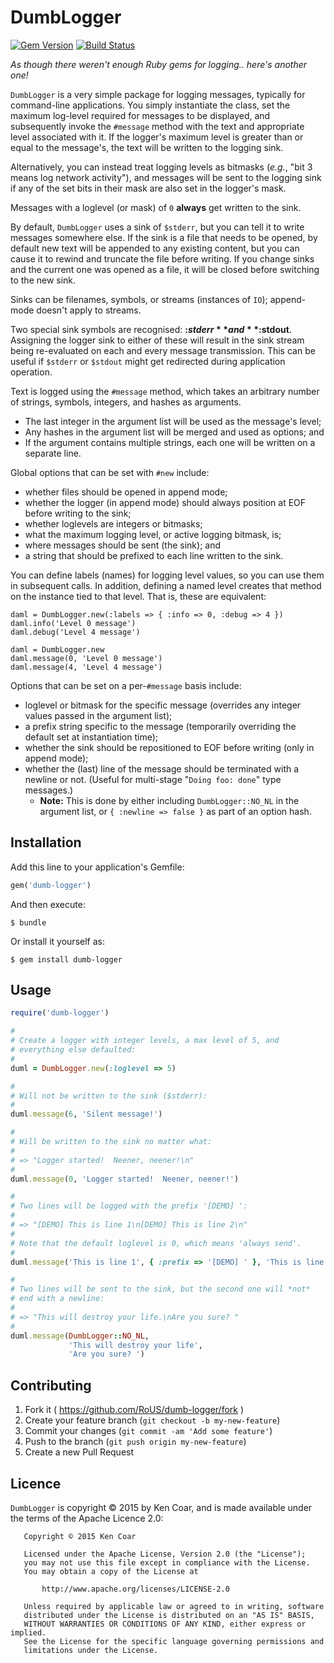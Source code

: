# DumbLogger

[![Gem Version](https://badge.fury.io/rb/dumb-logger.svg)](http://badge.fury.io/rb/dumb-logger)
[![Build Status](https://travis-ci.org/RoUS/dumb-logger.svg?branch=master)](https://travis-ci.org/RoUS/dumb-logger)

*As though there weren't enough Ruby gems for logging.. here's another one!*

`DumbLogger` is a very simple package for logging messages, typically
for command-line applications.  You simply instantiate the class, set
the maximum log-level required for messages to be displayed, and
subsequently invoke the `#message` method with the text and
appropriate level associated with it.  If the logger's maximum level
is greater than or equal to the message's, the text will be written to
the logging sink.

Alternatively, you can instead treat logging levels as bitmasks
(*e.g.*, "bit 3 means log network activity"), and messages will be
sent to the logging sink if any of the set bits in their mask are also
set in the logger's mask.

Messages with a loglevel (or mask) of `0` **always** get written to
the sink.

By default, `DumbLogger` uses a sink of `$stderr`, but you can tell it
to write messages somewhere else.  If the sink is a file that needs to
be opened, by default new text will be appended to any existing
content, but you can cause it to rewind and truncate the file before
writing.  If you change sinks and the current one was opened as a
file, it will be closed before switching to the new sink.

Sinks can be filenames, symbols, or streams (instances of `IO`);
append-mode doesn't apply to streams.

Two special sink symbols are recognised: **:$stderr** and
**:$stdout**.  Assigning the logger sink to either of these will
result in the sink stream being re-evaluated on each and every message
transmission.  This can be useful if `$stderr` or `$stdout` might get
redirected during application operation.

Text is logged using the `#message` method, which takes an arbitrary
number of strings, symbols, integers, and hashes as arguments.

* The last integer in the argument list will be used as the message's
  level;
* Any hashes in the argument list will be merged and used as options;
  and
* If the argument contains multiple strings, each one will be written
  on a separate line.

Global options that can be set with `#new` include:

* whether files should be opened in append mode;
* whether the logger (in append mode) should always position at
  EOF before writing to the sink;
* whether loglevels are integers or bitmasks; 
* what the maximum logging level, or active logging bitmask, is;
* where messages should be sent (the sink); and
* a string that should be prefixed to each line written to the sink.

You can define labels (names) for logging level values, so you can use
them in subsequent calls.  In addition, defining a named level creates
that method on the instance tied to that level.  That is, these are
equivalent:

```
daml = DumbLogger.new(:labels => { :info => 0, :debug => 4 })
daml.info('Level 0 message')
daml.debug('Level 4 message')

daml = DumbLogger.new
daml.message(0, 'Level 0 message')
daml.message(4, 'Level 4 message')
```

Options that can be set on a per-`#message` basis include:

* loglevel or bitmask for the specific message (overrides any integer
  values passed in the argument list);
* a prefix string specific to the message (temporarily overriding the
  default set at instantiation time);
* whether the sink should be repositioned to EOF before writing (only
  in append mode); 
* whether the (last) line of the message should be terminated with a
  newline or not.  (Useful for multi-stage "`Doing foo: done`" type
  messages.)
  * **Note:** This is done by either including `DumbLogger::NO_NL`
    in the argument list, or `{ :newline => false }` as part of an option
    hash.

## Installation

Add this line to your application's Gemfile:

```ruby
gem('dumb-logger')
```

And then execute:

    $ bundle

Or install it yourself as:

    $ gem install dumb-logger

## Usage

```ruby
require('dumb-logger')

#
# Create a logger with integer levels, a max level of 5, and
# everything else defaulted:
#
duml = DumbLogger.new(:loglevel => 5)

#
# Will not be written to the sink ($stderr):
#
duml.message(6, 'Silent message!')

#
# Will be written to the sink no matter what:
#
# => "Logger started!  Neener, neener!\n"
#
duml.message(0, 'Logger started!  Neener, neener!')

#
# Two lines will be logged with the prefix '[DEMO] ':
#
# => "[DEMO] This is line 1\n[DEMO] This is line 2\n"
#
# Note that the default loglevel is 0, which means 'always send'.
#
duml.message('This is line 1', { :prefix => '[DEMO] ' }, 'This is line 2')

#
# Two lines will be sent to the sink, but the second one will *not*
# end with a newline:
#
# => "This will destroy your life.\nAre you sure? "
#
duml.message(DumbLogger::NO_NL,
             'This will destroy your life',
             'Are you sure? ')
```

## Contributing

1. Fork it ( https://github.com/RoUS/dumb-logger/fork )
2. Create your feature branch (`git checkout -b my-new-feature`)
3. Commit your changes (`git commit -am 'Add some feature'`)
4. Push to the branch (`git push origin my-new-feature`)
5. Create a new Pull Request

## Licence

`DumbLogger` is copyright © 2015 by Ken Coar, and is made available
under the terms of the Apache Licence 2.0:

```
   Copyright © 2015 Ken Coar

   Licensed under the Apache License, Version 2.0 (the "License");
   you may not use this file except in compliance with the License.
   You may obtain a copy of the License at

       http://www.apache.org/licenses/LICENSE-2.0

   Unless required by applicable law or agreed to in writing, software
   distributed under the License is distributed on an "AS IS" BASIS,
   WITHOUT WARRANTIES OR CONDITIONS OF ANY KIND, either express or implied.
   See the License for the specific language governing permissions and
   limitations under the License.
```
